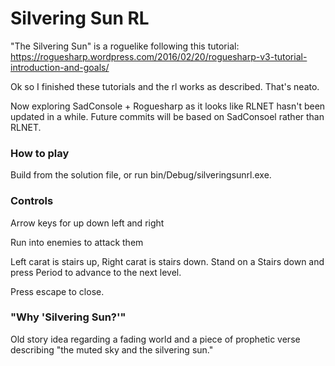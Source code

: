 # Silvering Sun RL

"The Silvering Sun" is a roguelike following this tutorial: https://roguesharp.wordpress.com/2016/02/20/roguesharp-v3-tutorial-introduction-and-goals/

Ok so I finished these tutorials and the rl works as described. That's neato. 

Now exploring SadConsole + Roguesharp as it looks like RLNET hasn't been updated in a while. Future commits will be based on SadConsoel rather than RLNET.

### How to play

Build from the solution file, or run bin/Debug/silveringsunrl.exe.

### Controls

Arrow keys for up down left and right

Run into enemies to attack them

Left carat is stairs up, Right carat is stairs down. Stand on a Stairs down and press Period to advance to the next level.

Press escape to close.

### "Why 'Silvering Sun?'"
Old story idea regarding a fading world and a piece of prophetic verse describing "the muted sky and the silvering sun." 
